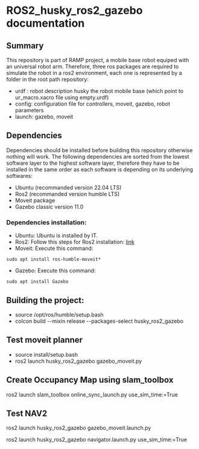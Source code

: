 # ROS2_husky_ros2_gazebo documentation



## Summary

This repository is part of RAMP project, a mobile base robot equiped with an universal robot arm. Therefore, three ros packages are required to simulate the robot in a ros2 environment, each one is represented by a folder in the root path repository:

- urdf :  robot description husky the robot mobile base (which point to ur_macro.xacro file using empty.urdf)
- config: configuration file for controllers, moveit, gazebo, robot parameters
- launch: gazebo, moveit

## Dependencies
Dependencies should be installed before building this repository otherwise nothing will work. 
The following dependencies are sorted from the lowest software layer to the highest software layer, therefore they have to be installed in the same order as each software is depending on its underlying softwares:

- Ubuntu (recommanded version 22.04 LTS)
- Ros2 (recommanded version humble LTS)
- Moveit package
- Gazebo classic version 11.0

### Dependencies installation:
- Ubuntu: 
Ubuntu is installed by IT.
- Ros2: 
Follow this steps for Ros2 installation: [link](https://docs.ros.org/en/humble/Installation/Ubuntu-Install-Debians.html)
- Moveit: 
Execute this command:
```
sudo apt install ros-humble-moveit*
```
- Gazebo: 
Execute this command:
```
sudo apt install Gazebo
```

## Building the project:
- source /opt/ros/humble/setup.bash
- colcon build --mixin release --packages-select husky_ros2_gazebo

## Test moveit planner
- source install/setup.bash
- ros2 launch husky_ros2_gazebo gazebo_moveit.py
## Create Occupancy Map using slam_toolbox
ros2 launch slam_toolbox online_sync_launch.py use_sim_time:=True
## Test NAV2 ###

ros2 launch husky_ros2_gazebo gazebo_moveit.launch.py

ros2 launch husky_ros2_gazebo navigator.launch.py use_sim_time:=True
